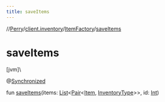 ```yaml
---
title: saveItems
---
```

//[Perry](../../../index.html)/[client.inventory](../index.html)/[ItemFactory](index.html)/[saveItems](save-items.html)



# saveItems



[jvm]\




@[Synchronized](https://kotlinlang.org/api/latest/jvm/stdlib/kotlin.jvm/-synchronized/index.html)



fun [saveItems](save-items.html)(items: [List](https://kotlinlang.org/api/latest/jvm/stdlib/kotlin.collections/-list/index.html)&lt;[Pair](https://kotlinlang.org/api/latest/jvm/stdlib/kotlin/-pair/index.html)&lt;[Item](../-item/index.html), [InventoryType](../-inventory-type/index.html)&gt;&gt;, id: [Int](https://kotlinlang.org/api/latest/jvm/stdlib/kotlin/-int/index.html))




